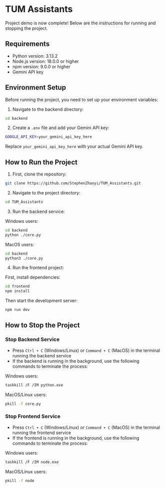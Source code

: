# TUM Assistants

Project demo is now complete! Below are the instructions for running and stopping the project.

## Requirements

- Python version: 3.13.2
- Node.js version: 18.0.0 or higher
- npm version: 9.0.0 or higher
- Gemini API key

## Environment Setup

Before running the project, you need to set up your environment variables:

1. Navigate to the backend directory:

```bash
cd backend
```

2. Create a `.env` file and add your Gemini API key:

```bash
GOOGLE_API_KEY=your_gemini_api_key_here
```

Replace `your_gemini_api_key_here` with your actual Gemini API key.

## How to Run the Project

1. First, clone the repository:

```bash
git clone https://github.com/StephenZhaoyi/TUM_Assistants.git
```

2. Navigate to the project directory:

```bash
cd TUM_Assistants
```

3. Run the backend service:

Windows users:

```bash
cd backend
python ./core.py
```

MacOS users:

```bash
cd backend
python3 ./core.py
```

4. Run the frontend project:

First, install dependencies:

```bash
cd frontend
npm install
```

Then start the development server:

```bash
npm run dev
```

## How to Stop the Project

### Stop Backend Service

- Press `Ctrl + C` (Windows/Linux) or `Command + C` (MacOS) in the terminal running the backend service
- If the backend is running in the background, use the following commands to terminate the process:

Windows users:

```bash
taskkill /F /IM python.exe
```

MacOS/Linux users:

```bash
pkill -f core.py
```

### Stop Frontend Service

- Press `Ctrl + C` (Windows/Linux) or `Command + C` (MacOS) in the terminal running the frontend service
- If the frontend is running in the background, use the following commands to terminate the process:

Windows users:

```bash
taskkill /F /IM node.exe
```

MacOS/Linux users:

```bash
pkill -f node
```

